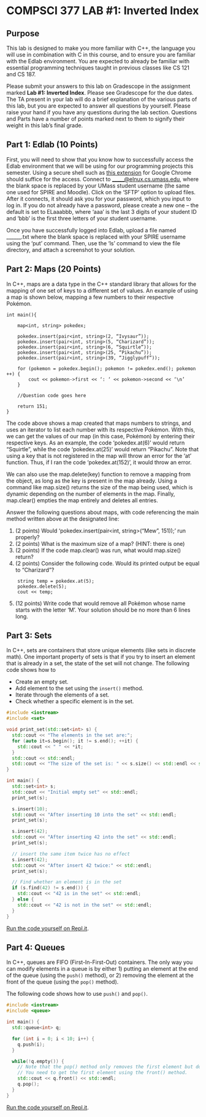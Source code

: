 # COMPSCI 377 LAB #1: Inverted Index

## Purpose
This lab is designed to make you more familiar with C++, the language you will use in combination with C in this course, and to ensure you are familiar with the Edlab environment. You are expected to already be familiar with essential programming techniques taught in previous classes like CS 121 and CS 187.

Please submit your answers to this lab on Gradescope in the assignment marked **Lab #1: Inverted Index**. Please see Gradescope for the due dates. The TA present in your lab will do a brief explanation of the various parts of this lab, but you are expected to answer all questions by yourself. Please raise your hand if you have any questions during the lab section. Questions and Parts have a number of points marked next to them to signify their weight in this lab’s final grade.

## Part 1: Edlab (10 Points)
First, you will need to show that you know how to successfully access the Edlab environment that we will be using for our programming projects this semester. Using a secure shell such as [this extension](https://chrome.google.com/webstore/detail/secure-shell/iodihamcpbpeioajjeobimgagajmlibd) for Google Chrome should suffice for the access. Connect to _____@elnux.cs.umass.edu, where the blank space is replaced by your UMass student username (the same one used for SPIRE and Moodle). Click on the ‘SFTP’ option to upload files. After it connects, it should ask you for your password, which you input to log in. If you do not already have a password, please create a new one – the default is set to ELaaabbb, where ‘aaa’ is the last 3 digits of your student ID and ‘bbb’ is the first three letters of your student username.

Once you have successfully logged into Edlab, upload a file named ______.txt where the blank space is replaced with your SPIRE username using the ‘put’ command. Then, use the ‘ls’ command to view the file directory, and attach a screenshot to your solution.

## Part 2: Maps (20 Points)
In C++, maps are a data type in the C++ standard library that allows for the mapping of one set of keys to a different set of values. An example of using a map is shown below, mapping a few numbers to their respective Pokémon.

```
int main(){

	map<int, string> pokedex;

	pokedex.insert(pair<int, string>(2, “Ivysaur”));
	pokedex.insert(pair<int, string>(5, “Charizard”));
	pokedex.insert(pair<int, string>(6, “Squirtle”));
	pokedex.insert(pair<int, string>(25, “Pikachu”));
	pokedex.insert(pair<int, string>(39, “Jigglypuff”));

	for (pokemon = pokedex.begin(); pokemon != pokedex.end(); pokemon ++) {
		cout << pokemon->first << ‘: ‘ << pokemon->second << ‘\n’
	}

	//Question code goes here

	return 151;
}

```

The code above shows a map created that maps numbers to strings, and uses an iterator to list each number with its respective Pokémon. With this, we can get the values of our map (in this case, Pokémon) by entering their respective keys. As an example, the code ‘pokedex.at(6)’ would return “Squirtle”, while the code ‘pokedex.at(25)’ would return “Pikachu”. Note that using a key that is not registered in the map will throw an error for the ‘at’ function. Thus, if I ran the code ‘pokedex.at(152)’, it would throw an error.

We can also use the map.delete(key) function to remove a mapping from the object, as long as the key is present in the map already. Using a command like map.size() returns the size of the map being used, which is dynamic depending on the number of elements in the map. Finally, map.clear() empties the map entirely and deletes all entries.

Answer the following questions about maps, with code referencing the main method written above at the designated line:
1. (2 points) Would ‘pokedex.insert(pair<int, string>(“Mew”, 151));’ run properly?
1. (2 points) What is the maximum size of a map? (HINT: there is one)
1. (2 points) If the code map.clear() was run, what would map.size() return?
1. (2 points) Consider the following code. Would its printed output be equal to “Charizard”?
```
	string temp = pokedex.at(5);
	pokedex.delete(5);
	cout << temp;
```
5. (12 points) Write code that would remove all Pokémon whose name starts with the letter ‘M’. Your solution should be no more than 6 lines long.

## Part 3: Sets

In C++, sets are containers that store unique elements (like sets in discrete math). One important
property of sets is that if you try to insert an element that is already in a set, the state of the
set will not change. The following code shows how to

* Create an empty set.
* Add element to the set using the `insert()` method.
* Iterate through the elements of a set.
* Check whether a specific element is in the set.

```c++
#include <iostream>
#include <set>

void print_set(std::set<int> s) {
  std::cout << "The elements in the set are:";
  for (auto it=s.begin(); it != s.end(); ++it) {
    std::cout << " " << *it;
  }
  std::cout << std::endl;
  std::cout << "The size of the set is: " << s.size() << std::endl << std::endl;
}

int main() {
  std::set<int> s;
  std::cout << "Initial empty set" << std::endl;
  print_set(s);

  s.insert(10);
  std::cout << "After inserting 10 into the set" << std::endl;
  print_set(s);

  s.insert(42);
  std::cout << "After inserting 42 into the set" << std::endl;
  print_set(s);

  // insert the same item twice has no effect
  s.insert(42);
  std::cout << "After insert 42 twice:" << std::endl;
  print_set(s);

  // Find whether an element is in the set
  if (s.find(42) != s.end()) {
    std::cout << "42 is in the set" << std::endl;
  } else {
    std::cout << "42 is not in the set" << std::endl;
  }
}
```

[Run the code yourself on Repl.it](https://repl.it/@wkk/cs377-lab1-set).

## Part 4: Queues

In C++, queues are FIFO (First-In-First-Out) containers. The only way you can modify elements in a
queue is by either 1) putting an element at the end of the queue (using the `push()` method), or 2)
removing the element at the front of the queue (using the `pop()` method).

The following code shows how to use `push()` and `pop()`.

```c++
#include <iostream>
#include <queue>

int main() {
  std::queue<int> q;

  for (int i = 0; i < 10; i++) {
    q.push(i);
  }

  while(!q.empty()) {
    // Note that the pop() method only removes the first element but doesn not return it.
    // You need to get the first element using the front() method.
    std::cout << q.front() << std::endl;
    q.pop();
  }
}
```

[Run the code yourself on Repl.it](https://repl.it/@wkk/cs377-lab1-queue).
